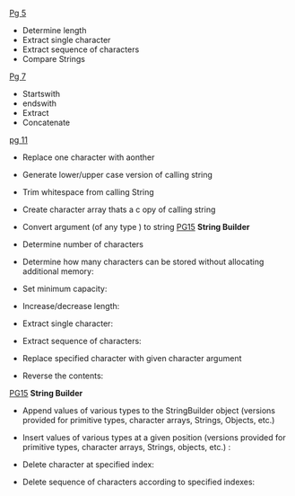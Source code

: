 <u>Pg 5</u> 
- Determine length
- Extract single character
- Extract sequence of characters
- Compare Strings

<u>Pg 7</u>
- Startswith
- endswith
- Extract
- Concatenate

<u>pg 11</u>

- Replace one character with aonther
- Generate lower/upper case version of calling string
- Trim whitespace from calling String
- Create character array thats a c opy of calling string
- Convert argument (of any type ) to string
<u> PG15</u>
**String Builder**

- Determine number of characters
- Determine how many characters can be stored without allocating additional memory:
- Set minimum capacity:
- Increase/decrease length:
- Extract single character:
- Extract sequence of characters:
- Replace specified character with given character argument
- Reverse the contents:

<u> PG15</u>
**String Builder**

- Append values of various types to the StringBuilder object (versions provided for primitive types, character arrays, Strings, Objects, etc.)

- Insert values of various types at a given position (versions provided for primitive types, character arrays, Strings, objects, etc.) :

- Delete character at specified index:

- Delete sequence of characters according to specified indexes: